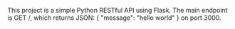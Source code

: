 <!-- Use this file to provide workspace-specific custom instructions to Copilot. For more details, visit https://code.visualstudio.com/docs/copilot/copilot-customization#_use-a-githubcopilotinstructionsmd-file -->

This project is a simple Python RESTful API using Flask. The main endpoint is GET /, which returns JSON: { "message": "hello world" } on port 3000.
